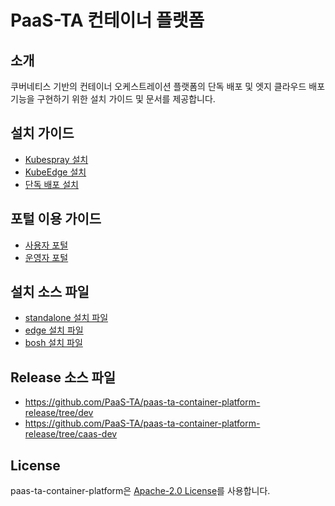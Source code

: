 # PaaS-TA 컨테이너 플랫폼
## 소개
쿠버네티스 기반의 컨테이너 오케스트레이션 플랫폼의 단독 배포 및 엣지 클라우드 배포 기능을 구현하기 위한 설치 가이드 및 문서를 제공합니다.

## 설치 가이드
- [Kubespray 설치](https://github.com/PaaS-TA/paas-ta-container-platform/blob/dev/install-guide/standalone/paas-ta-container-platform-standalone-deployment-guide-v1.0.md)
- [KubeEdge 설치](https://github.com/PaaS-TA/paas-ta-container-platform/blob/dev/install-guide/edge/paas-ta-container-platform-edge-deployment-guide-v1.0.md)
- [단독 배포 설치](https://github.com/PaaS-TA/paas-ta-container-platform/blob/dev/install-guide/bosh/paas-ta-container-platform-bosh-deployment-guide-v1.0.md)

## 포털 이용 가이드
- [사용자 포털](https://github.com/PaaS-TA/paas-ta-container-platform/blob/dev/use-guide/portal/paas-ta-container-platform-user-guide-v1.0.md)
- [운영자 포털](https://github.com/PaaS-TA/paas-ta-container-platform/blob/dev/use-guide/portal/paas-ta-container-platform-admin-guide-v1.0.md)

## 설치 소스 파일
- [standalone 설치 파일](https://github.com/PaaS-TA/paas-ta-container-platform-deployment/tree/dev/standalone)
- [edge 설치 파일](https://github.com/PaaS-TA/paas-ta-container-platform-deployment/tree/dev/edge)
- [bosh 설치 파일](https://github.com/PaaS-TA/paas-ta-container-platform-deployment/tree/dev/bosh)

## Release 소스 파일
- https://github.com/PaaS-TA/paas-ta-container-platform-release/tree/dev
- https://github.com/PaaS-TA/paas-ta-container-platform-release/tree/caas-dev

## License
paas-ta-container-platform은 [Apache-2.0 License](http://www.apache.org/licenses/LICENSE-2.0)를 사용합니다.
